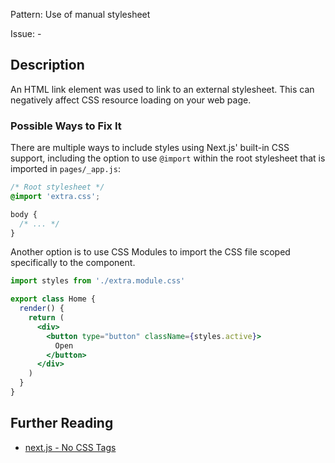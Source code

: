 Pattern: Use of manual stylesheet

Issue: -

## Description

An HTML link element was used to link to an external stylesheet. This can negatively affect CSS resource loading on your web page.

### Possible Ways to Fix It

There are multiple ways to include styles using Next.js' built-in CSS support, including the option to use `@import` within the root stylesheet that is imported in `pages/_app.js`:

```css
/* Root stylesheet */
@import 'extra.css';

body {
  /* ... */
}
```

Another option is to use CSS Modules to import the CSS file scoped specifically to the component.

```jsx
import styles from './extra.module.css'

export class Home {
  render() {
    return (
      <div>
        <button type="button" className={styles.active}>
          Open
        </button>
      </div>
    )
  }
}
```

## Further Reading

* [next.js - No CSS Tags](https://nextjs.org/docs/messages/no-css-tags)